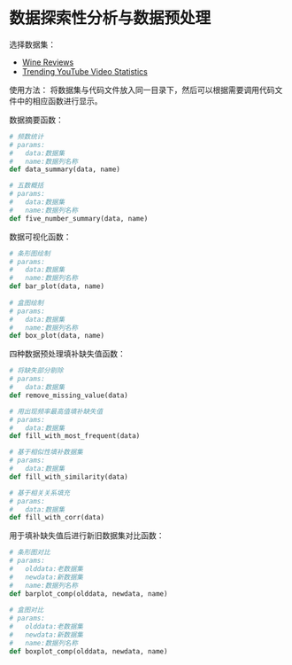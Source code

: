 # 数据探索性分析与数据预处理

选择数据集：
+ [Wine Reviews](https://www.kaggle.com/zynicide/wine-reviews)
+ [Trending YouTube Video Statistics](https://www.kaggle.com/datasnaek/youtube-new)

使用方法：
将数据集与代码文件放入同一目录下，然后可以根据需要调用代码文件中的相应函数进行显示。

数据摘要函数：
```python
# 频数统计
# params:
#   data:数据集
#   name:数据列名称
def data_summary(data, name)

# 五数概括
# params:
#   data:数据集
#   name:数据列名称
def five_number_summary(data, name)
```
数据可视化函数：
```python
# 条形图绘制
# params:
#   data:数据集
#   name:数据列名称
def bar_plot(data, name)
    
# 盒图绘制
# params:
#   data:数据集
#   name:数据列名称
def box_plot(data, name)
```

四种数据预处理填补缺失值函数：
```python
# 将缺失部分剔除
# params:
#   data:数据集
def remove_missing_value(data)

# 用出现频率最高值填补缺失值
# params:
#   data:数据集
def fill_with_most_frequent(data)

# 基于相似性填补数据集
# params:
#   data:数据集
def fill_with_similarity(data)

# 基于相关关系填充
# params:
#   data:数据集
def fill_with_corr(data)
```

用于填补缺失值后进行新旧数据集对比函数：
```python
# 条形图对比
# params:
#   olddata:老数据集
#   newdata:新数据集
#   name:数据列名称
def barplot_comp(olddata, newdata, name)
    
# 盒图对比
# params:
#   olddata:老数据集
#   newdata:新数据集
#   name:数据列名称
def boxplot_comp(olddata, newdata, name)
```
